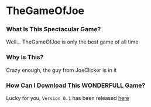 # TheGameOfJoe

### What Is This Spectacular Game?

Well... TheGameOfJoe is only the best game of all time

### Why Is This?

Crazy enough, the guy from JoeClicker is in it

### How Can I Download This WONDERFULL Game?

Lucky for you, `Version 0.1` has been released [here](https://github.com/Extra-Nuclear/TheGameOfJoe)
